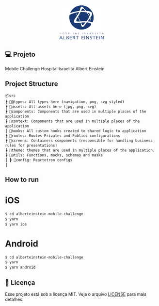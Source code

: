 <p align="center">
  <img alt="Rocketseat Education" src="./src/assets/img/logo@3x.png" width="150px" />
</p>

## 💻 Projeto

Mobile Challenge Hospital Israelita Albert Einstein

## Project Structure

```
📦src
┣ 📂@types: All types here (navigation, png, svg styled)
┣ 📂assets: All assets here (jpg, png, svg)
┣ 📂components: Components that are used in multiple places of the application
┣ 📂context: Components that are used in multiple places of the application
┃ 📂hooks: All custom hooks created to shared logic to application
┣ 📂routes: Routes Privates and Publics configurations
┣ 📂screens: Containers components (responsible for handling business rules for presentations)
┣ 📂theme: themes that are used in multiple places of the application.
┣ 📂utils: Functions, mocks, schemas and masks
┃ ┣ 📂config: Reactotron configs
┃

```

## How to run

# iOS

```bash
$ cd alberteinstein-mobile-challenge
$ yarn
$ yarn ios

```

# Android

```bash
$ cd alberteinstein-mobile-challenge
$ yarn
$ yarn android

```

## 📝 Licença

Esse projeto está sob a licença MIT. Veja o arquivo [LICENSE](LICENSE) para mais detalhes.
